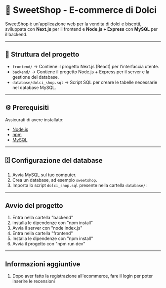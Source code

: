 # 🍪 SweetShop - E-commerce di Dolci

SweetShop è un'applicazione web per la vendita di dolci e biscotti, sviluppata con **Next.js** per il frontend e **Node.js + Express** con **MySQL** per il backend.

---

## 📂 Struttura del progetto

- `frontend/` → Contiene il progetto Next.js (React) per l'interfaccia utente.
- `backend/` → Contiene il progetto Node.js + Express per il server e la gestione del database.
- `database/dolci_shop.sql` → Script SQL per creare le tabelle necessarie nel database MySQL.

---

## ⚙️ Prerequisiti

Assicurati di avere installato:

- [Node.js](https://nodejs.org/) 
- [npm](https://www.npmjs.com/get-npm) 
- [MySQL](https://www.mysql.com/)

---

## 🗄️ Configurazione del database

1. Avvia MySQL sul tuo computer.
2. Crea un database, ad esempio `sweetshop`.
3. Importa lo script `dolci_shop.sql` presente nella cartella `database/`:

---

## Avvio del progetto
1. Entra nella cartella "backend"
2. installa le dipendenze con "npm install"
3. Avvia il server con "node index.js"
4. Entra nella cartella "frontend"
5. Installa le dipendenze con "npm install"
6. Avvia il progetto con "npm run dev"

---
## Informazioni aggiuntive 
1. Dopo aver fatto la registrazione all'ecommerce, fare il login per poter inserire le recensioni
